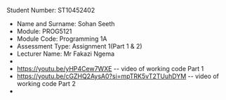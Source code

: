 Student Number: ST10452402    
 * Name and Surname: Sohan Seeth    
 * Module: PROG5121 
 * Module Code: Programming 1A 
 * Assessment Type: Assignment 1(Part 1 & 2)
 * Lecturer Name: Mr Fakazi Ngema 
 * 
 *  https://youtu.be/yHP4Cew7WXE -- video of working code Part 1
 *  https://youtu.be/cGZHQ2AysA0?si=mpTRK5vT2TUuhDYM -- video of working code Part 2
 *  
